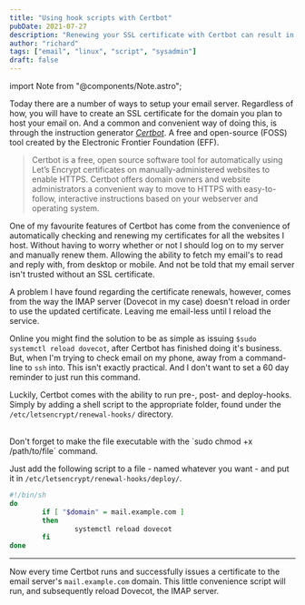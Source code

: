```yaml
---
title: "Using hook scripts with Certbot"
pubDate: 2021-07-27
description: "Renewing your SSL certificate with Certbot can result in a domain's servers not applying the updated certificate. This quick post will go through a basic way of reloading services with deploy-hooks."
author: "richard"
tags: ["email", "linux", "script", "sysadmin"]
draft: false
---
```


import Note from "@components/Note.astro";

Today there are a number of ways to setup your email server. Regardless of how, you will have to create an SSL certificate for the domain you plan to host your email on. And a common and convenient way of doing this, is through the instruction generator [_Certbot_](https://certbot.eff.org/). A free and open-source (FOSS) tool created by the Electronic Frontier Foundation (EFF).

> Certbot is a free, open source software tool for automatically using Let’s Encrypt certificates on manually-administered websites to enable HTTPS. Certbot offers domain owners and website administrators a convenient way to move to HTTPS with easy-to-follow, interactive instructions based on your webserver and operating system.

One of my favourite features of Certbot has come from the convenience of automatically checking and renewing my certificates for all the websites I host. Without having to worry whether or not I should log on to my server and manually renew them. Allowing the ability to fetch my email's to read and reply with, from desktop or mobile. And not be told that my email server isn't trusted without an SSL certificate.

A problem I have found regarding the certificate renewals, however, comes from the way the IMAP server (Dovecot in my case) doesn't reload in order to use the updated certificate. Leaving me email-less until I reload the service.

Online you might find the solution to be as simple as issuing `$sudo systemctl reload dovecot`, after Certbot has finished doing it's business. But, when I'm trying to check email on my phone, away from a command-line to `ssh` into. This isn't exactly practical. And I don't want to set a 60 day reminder to just run this command.

Luckily, Certbot comes with the ability to run pre-, post- and deploy-hooks. Simply by adding a shell script to the appropriate folder, found under the `/etc/letsencrypt/renewal-hooks/` directory.

<br />

<Note type="info">
  Don't forget to make the file executable with the `sudo chmod +x
  /path/to/file` command.
</Note>

Just add the following script to a file - named whatever you want - and put it in `/etc/letsencrypt/renewal-hooks/deploy/`.

```sh
#!/bin/sh
do
        if [ "$domain" = mail.example.com ]
        then
                systemctl reload dovecot
        fi
done
```

---

Now every time Certbot runs and successfully issues a certificate to the email server's `mail.example.com` domain. This little convenience script will run, and subsequently reload Dovecot, the IMAP server.
